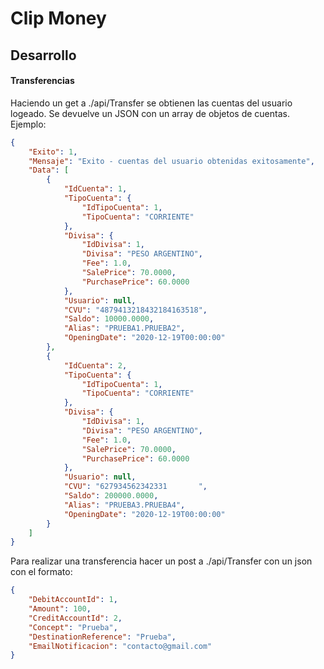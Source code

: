 # Clip Money


## Desarrollo

#### Transferencias

Haciendo un get a ./api/Transfer se obtienen las cuentas del usuario logeado.
Se devuelve un JSON con un array de objetos de cuentas.
Ejemplo:

```json
{
    "Exito": 1,
    "Mensaje": "Exito - cuentas del usuario obtenidas exitosamente",
    "Data": [
        {
            "IdCuenta": 1,
            "TipoCuenta": {
                "IdTipoCuenta": 1,
                "TipoCuenta": "CORRIENTE"
            },
            "Divisa": {
                "IdDivisa": 1,
                "Divisa": "PESO ARGENTINO",
                "Fee": 1.0,
                "SalePrice": 70.0000,
                "PurchasePrice": 60.0000
            },
            "Usuario": null,
            "CVU": "4879413218432184163518",
            "Saldo": 10000.0000,
            "Alias": "PRUEBA1.PRUEBA2",
            "OpeningDate": "2020-12-19T00:00:00"
        },
        {
            "IdCuenta": 2,
            "TipoCuenta": {
                "IdTipoCuenta": 1,
                "TipoCuenta": "CORRIENTE"
            },
            "Divisa": {
                "IdDivisa": 1,
                "Divisa": "PESO ARGENTINO",
                "Fee": 1.0,
                "SalePrice": 70.0000,
                "PurchasePrice": 60.0000
            },
            "Usuario": null,
            "CVU": "627934562342331       ",
            "Saldo": 200000.0000,
            "Alias": "PRUEBA3.PRUEBA4",
            "OpeningDate": "2020-12-19T00:00:00"
        }
    ]
}
```

Para realizar una transferencia hacer un post a ./api/Transfer con un json con el formato:
```json
{
    "DebitAccountId": 1,
    "Amount": 100,
    "CreditAccountId": 2,
    "Concept": "Prueba",
    "DestinationReference": "Prueba",
    "EmailNotificacion": "contacto@gmail.com"
}
```